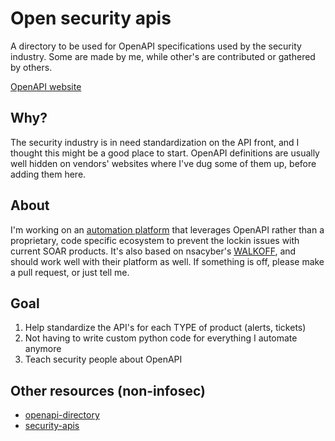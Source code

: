 # Open security apis
A directory to be used for OpenAPI specifications used by the security industry. Some are made by me, while other's are contributed or gathered by others. 

[OpenAPI website](https://www.openapis.org/)

## Why?
The security industry is in need standardization on the API front, and I thought this might be a good place to start. OpenAPI definitions are usually well hidden on vendors' websites where I've dug some of them up, before adding them here.

## About
I'm working on an [automation platform](https://shuffler.io) that leverages OpenAPI rather than a proprietary, code specific ecosystem to prevent the lockin issues with current SOAR products. It's also based on nsacyber's [WALKOFF](https://github.com/nsacyber/walkoff), and should work well with their platform as well. If something is off, please make a pull request, or just tell me.

## Goal
1. Help standardize the API's for each TYPE of product (alerts, tickets)
2. Not having to write custom python code for everything I automate anymore
3. Teach security people about OpenAPI

## Other resources (non-infosec)
* [openapi-directory](https://opencollective.com/openapi-directory)
* [security-apis](https://github.com/deralexxx/security-apis)

